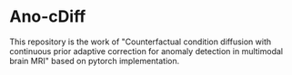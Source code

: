# Ano-cDiff

This repository is the work of "Counterfactual condition diffusion with continuous prior adaptive correction for anomaly detection in multimodal brain MRI" based on pytorch implementation.
